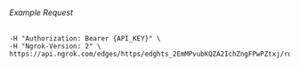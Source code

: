 
###### Example Request
```curl \
-H "Authorization: Bearer {API_KEY}" \
-H "Ngrok-Version: 2" \
https://api.ngrok.com/edges/https/edghts_2EmMPvubKQZA2IchZngFPwPZtxj/routes/edghtsrt_2EmMPx4pNESEVqcrwaEPyyTcVed/oauth
